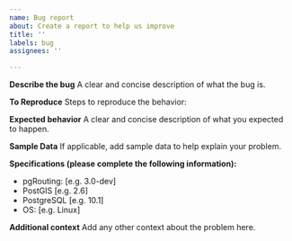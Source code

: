 ```yaml
---
name: Bug report
about: Create a report to help us improve
title: ''
labels: bug
assignees: ''

---
```


**Describe the bug**
A clear and concise description of what the bug is.

**To Reproduce**
Steps to reproduce the behavior:

**Expected behavior**
A clear and concise description of what you expected to happen.

**Sample Data**
If applicable, add sample data to help explain your problem.

**Specifications (please complete the following information):**
 - pgRouting: [e.g. 3.0-dev]
 - PostGIS [e.g. 2.6]
 - PostgreSQL [e.g. 10.1]
 - OS: [e.g. Linux]

**Additional context**
Add any other context about the problem here.
